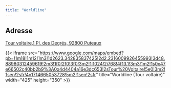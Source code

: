 ```yaml
---
title: "Worldline"
---
```


## Adresse

[Tour voltaire,1 Pl. des Degrés, 92800 Puteaux](https://maps.app.goo.gl/PXoXrB81odpLwUyi8)

{{< iframe src="https://www.google.com/maps/embed?pb=!1m18!1m12!1m3!1d2623.342835837425!2d2.2316009926455993!3d48.88980312459619!2m3!1f0!2f0!3f0!3m2!1i1024!2i768!4f13.1!3m3!1m2!1s0x47e66502c40bb2b9%3A0x4d4404a16e3dc653!2sTour%20Voltaire!5e0!3m2!1sen!2sfr!4v1714665053728!5m2!1sen!2sfr" title="Worldline (Tour voltaire)" width="425" height="350" >}}
